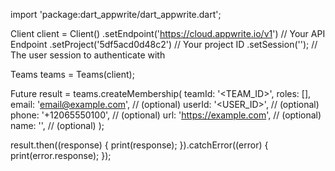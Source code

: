 import 'package:dart_appwrite/dart_appwrite.dart';

Client client = Client()
  .setEndpoint('https://cloud.appwrite.io/v1') // Your API Endpoint
  .setProject('5df5acd0d48c2') // Your project ID
  .setSession(''); // The user session to authenticate with

Teams teams = Teams(client);

Future result = teams.createMembership(
  teamId: '<TEAM_ID>',
  roles: [],
  email: 'email@example.com', // (optional)
  userId: '<USER_ID>', // (optional)
  phone: '+12065550100', // (optional)
  url: 'https://example.com', // (optional)
  name: '<NAME>', // (optional)
);

result.then((response) {
  print(response);
}).catchError((error) {
  print(error.response);
});
